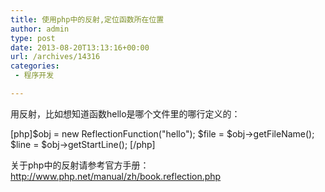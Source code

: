 ```yaml
---
title: 使用php中的反射,定位函数所在位置
author: admin
type: post
date: 2013-08-20T13:13:16+00:00
url: /archives/14316
categories:
 - 程序开发

---
```

用反射，比如想知道函数hello是哪个文件里的哪行定义的：

[php]$obj = new ReflectionFunction("hello");
$file = $obj->getFileName();
$line = $obj->getStartLine();
[/php]

关于php中的反射请参考官方手册：http://www.php.net/manual/zh/book.reflection.php